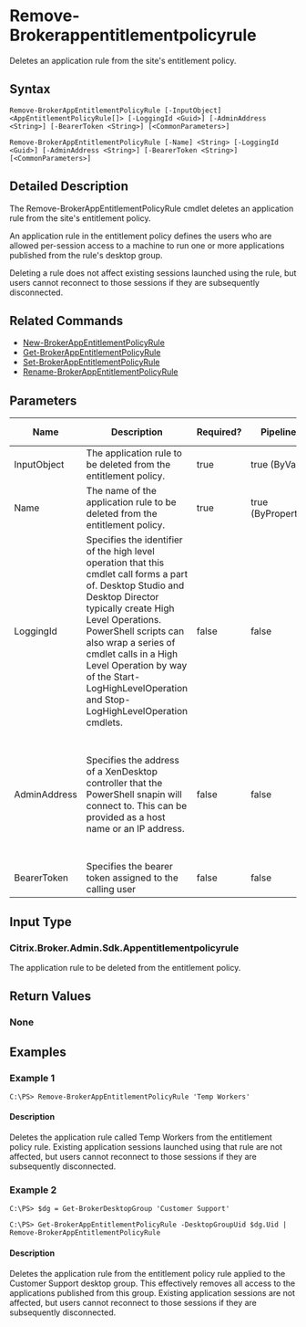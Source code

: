 ﻿
# Remove-Brokerappentitlementpolicyrule
Deletes an application rule from the site's entitlement policy.
## Syntax
```
Remove-BrokerAppEntitlementPolicyRule [-InputObject] <AppEntitlementPolicyRule[]> [-LoggingId <Guid>] [-AdminAddress <String>] [-BearerToken <String>] [<CommonParameters>]

Remove-BrokerAppEntitlementPolicyRule [-Name] <String> [-LoggingId <Guid>] [-AdminAddress <String>] [-BearerToken <String>] [<CommonParameters>]
```
## Detailed Description
The Remove-BrokerAppEntitlementPolicyRule cmdlet deletes an application rule from the site's entitlement policy.

An application rule in the entitlement policy defines the users who are allowed per-session access to a machine to run one or more applications published from the rule's desktop group.

Deleting a rule does not affect existing sessions launched using the rule, but users cannot reconnect to those sessions if they are subsequently disconnected.


## Related Commands

* [New-BrokerAppEntitlementPolicyRule](../New-BrokerAppEntitlementPolicyRule/)
* [Get-BrokerAppEntitlementPolicyRule](../Get-BrokerAppEntitlementPolicyRule/)
* [Set-BrokerAppEntitlementPolicyRule](../Set-BrokerAppEntitlementPolicyRule/)
* [Rename-BrokerAppEntitlementPolicyRule](../Rename-BrokerAppEntitlementPolicyRule/)
## Parameters
| Name   | Description | Required? | Pipeline Input | Default Value |
| --- | --- | --- | --- | --- |
| InputObject | The application rule to be deleted from the entitlement policy. | true | true (ByValue) |  |
| Name | The name of the application rule to be deleted from the entitlement policy. | true | true (ByPropertyName) |  |
| LoggingId | Specifies the identifier of the high level operation that this cmdlet call forms a part of. Desktop Studio and Desktop Director typically create High Level Operations. PowerShell scripts can also wrap a series of cmdlet calls in a High Level Operation by way of the Start-LogHighLevelOperation and Stop-LogHighLevelOperation cmdlets. | false | false |  |
| AdminAddress | Specifies the address of a XenDesktop controller that the PowerShell snapin will connect to. This can be provided as a host name or an IP address. | false | false | Localhost. Once a value is provided by any cmdlet, this value will become the default. |
| BearerToken | Specifies the bearer token assigned to the calling user | false | false |  |

## Input Type

### Citrix.Broker.Admin.Sdk.Appentitlementpolicyrule
The application rule to be deleted from the entitlement policy.
## Return Values

### None

## Examples

### Example 1
```
C:\PS> Remove-BrokerAppEntitlementPolicyRule 'Temp Workers'
```
#### Description
Deletes the application rule called Temp Workers from the entitlement policy rule. Existing application sessions launched using that rule are not affected, but users cannot reconnect to those sessions if they are subsequently disconnected.
### Example 2
```
C:\PS> $dg = Get-BrokerDesktopGroup 'Customer Support'

C:\PS> Get-BrokerAppEntitlementPolicyRule -DesktopGroupUid $dg.Uid | Remove-BrokerAppEntitlementPolicyRule
```
#### Description
Deletes the application rule from the entitlement policy rule applied to the Customer Support desktop group. This effectively removes all access to the applications published from this group. Existing application sessions are not affected, but users cannot reconnect to those sessions if they are subsequently disconnected.
